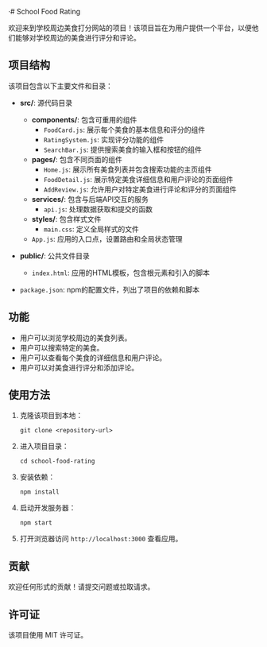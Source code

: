·# School Food Rating

欢迎来到学校周边美食打分网站的项目！该项目旨在为用户提供一个平台，以便他们能够对学校周边的美食进行评分和评论。

## 项目结构

该项目包含以下主要文件和目录：

- **src/**: 源代码目录
  - **components/**: 包含可重用的组件
    - `FoodCard.js`: 展示每个美食的基本信息和评分的组件
    - `RatingSystem.js`: 实现评分功能的组件
    - `SearchBar.js`: 提供搜索美食的输入框和按钮的组件
  - **pages/**: 包含不同页面的组件
    - `Home.js`: 展示所有美食列表并包含搜索功能的主页组件
    - `FoodDetail.js`: 展示特定美食详细信息和用户评论的页面组件
    - `AddReview.js`: 允许用户对特定美食进行评论和评分的页面组件
  - **services/**: 包含与后端API交互的服务
    - `api.js`: 处理数据获取和提交的函数
  - **styles/**: 包含样式文件
    - `main.css`: 定义全局样式的文件
  - `App.js`: 应用的入口点，设置路由和全局状态管理

- **public/**: 公共文件目录
  - `index.html`: 应用的HTML模板，包含根元素和引入的脚本

- `package.json`: npm的配置文件，列出了项目的依赖和脚本

## 功能

- 用户可以浏览学校周边的美食列表。
- 用户可以搜索特定的美食。
- 用户可以查看每个美食的详细信息和用户评论。
- 用户可以对美食进行评分和添加评论。

## 使用方法

1. 克隆该项目到本地：
   ```
   git clone <repository-url>
   ```

2. 进入项目目录：
   ```
   cd school-food-rating
   ```

3. 安装依赖：
   ```
   npm install
   ```

4. 启动开发服务器：
   ```
   npm start
   ```

5. 打开浏览器访问 `http://localhost:3000` 查看应用。

## 贡献

欢迎任何形式的贡献！请提交问题或拉取请求。

## 许可证

该项目使用 MIT 许可证。